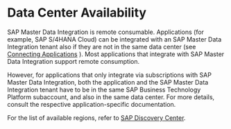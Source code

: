 <!-- loioab183ca2bc804e0d830be84a5a1f092c -->

# Data Center Availability

SAP Master Data Integration is remote consumable. Applications \(for example, SAP S/4HANA Cloud\) can be integrated with an SAP Master Data Integration tenant also if they are not in the same data center \(see [Connecting Applications](../initial-setup-and-administration/connecting-applications-69ae614.md) \). Most applications that integrate with SAP Master Data Integration support remote consumption.

However, for applications that only integrate via subscriptions with SAP Master Data Integration, both the application and the SAP Master Data Integration tenant have to be in the same SAP Business Technology Platform subaccount, and also in the same data center. For more details, consult the respective application-specific documentation.

For the list of available regions, refer to [SAP Discovery Center](https://discovery-center.cloud.sap/serviceCatalog/master-data-integration?region=all).

